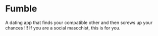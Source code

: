 # Fumble
A dating app that finds your compatible other and then screws up your chances !!! If you are a social masochist, this is for you.
